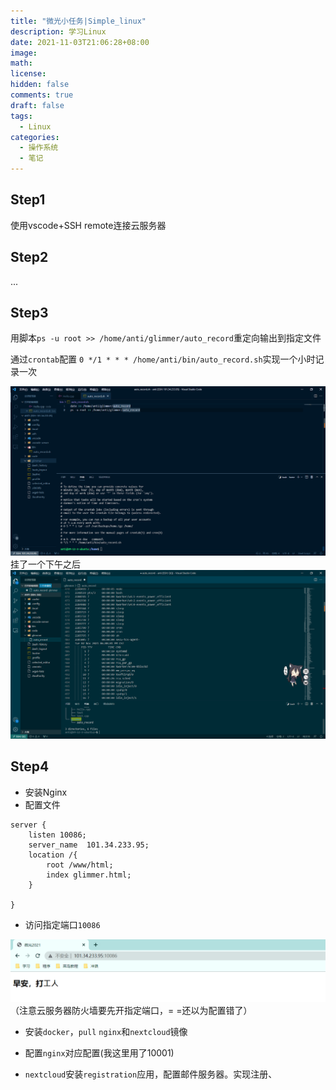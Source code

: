 ```yaml
---
title: "微光小任务|Simple_linux"
description: 学习Linux
date: 2021-11-03T21:06:28+08:00
image: 
math: 
license: 
hidden: false
comments: true
draft: false
tags:
  - Linux
categories:
  - 操作系统
  - 笔记
---
```


## Step1
使用vscode+SSH remote连接云服务器 

## Step2

...

## Step3

用脚本`ps -u root >> /home/anti/glimmer/auto_record`重定向输出到指定文件  

通过`crontab`配置  `0 */1 * * * /home/anti/bin/auto_record.sh`实现一个小时记录一次 

![](1102.png) 
挂了一个下午之后
![](110202.png)
## Step4  
- 安装Nginx
- 配置文件
  
```
server {
    listen 10086;
    server_name  101.34.233.95;
    location /{
        root /www/html;
        index glimmer.html;   
    }
    
}
```
- 访问指定端口`10086`

![](110203.png)  
（注意云服务器防火墙要先开指定端口，= =还以为配置错了）

- 安装`docker`，`pull` `nginx`和`nextcloud`镜像
- 配置`nginx`对应配置(我这里用了10001)


- `nextcloud`安装`registration`应用，配置邮件服务器。实现注册、